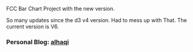 FCC Bar Chart Project with the new version.

So many updates since the d3 v4 version. Had to mess up with That. The current version is V6.

### Personal Blog: [alhaqi](https://alhaqi.com)
